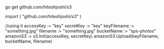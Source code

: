 go get github.com/hiteshjoshi/s3


import (
"github.com/hiteshjoshi/s3"
)

//using it
	accessKey := "key"
	secretKey := "key"
	keyFilename := "something.jpg"
	filename := "something.jpg"
	bucketName := "sps-photos"
	amazonS3 := s3.Init(accessKey, secretKey)
	amazonS3.Upload(keyFilename, bucketName, filename)